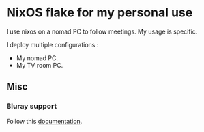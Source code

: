 # NixOS flake for my personal use

I use nixos on a nomad PC to follow meetings. My usage is specific.

I deploy multiple configurations :

- My nomad PC.
- My TV room PC.

## Misc

### Bluray support

Follow this [documentation](https://wiki.videolan.org/VSG:Usage:Blu-ray/).

